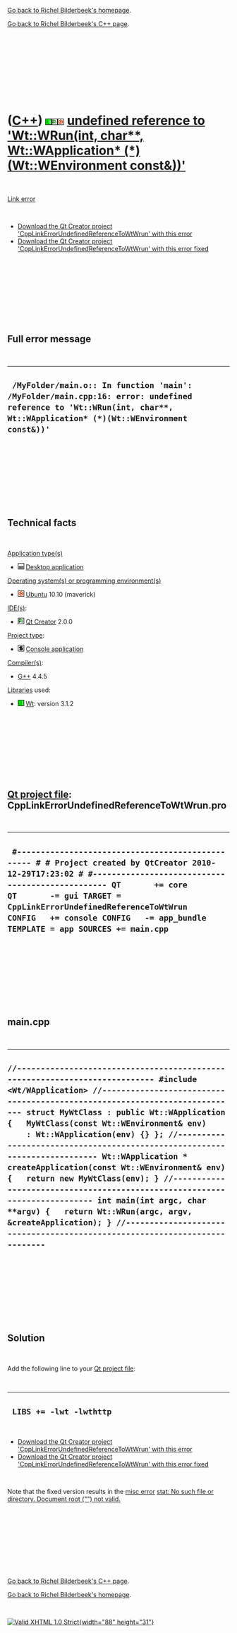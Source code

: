 [Go back to Richel Bilderbeek's homepage](index.htm).

[Go back to Richel Bilderbeek's C++ page](Cpp.htm).

 

 

 

 

 

([C++](Cpp.htm)) ![Wt](PicWt.png)![Qt Creator](PicQtCreator.png)![Ubuntu](PicUbuntu.png) [undefined reference to 'Wt::WRun(int, char\*\*, Wt::WApplication\* (\*)(Wt::WEnvironment const&))'](CppLinkErrorUndefinedReferenceToWtWrun.htm)
=========================================================================================================================================================================================================================================

 

[Link error](CppLinkError.htm)

 

-   [Download the Qt Creator project
    'CppLinkErrorUndefinedReferenceToWtWrun' with this
    error](CppLinkErrorUndefinedReferenceToWtWrun.zip)
-   [Download the Qt Creator project
    'CppLinkErrorUndefinedReferenceToWtWrun' with this error
    fixed](CppLinkErrorUndefinedReferenceToWtWrunFixed.zip)

 

 

 

 

 

Full error message
------------------

 

  ------------------------------------------------------------------------------------------------------------------------------------------------------------------------
  ` /MyFolder/main.o:: In function 'main': /MyFolder/main.cpp:16: error: undefined reference to 'Wt::WRun(int, char**, Wt::WApplication* (*)(Wt::WEnvironment const&))'`
  ------------------------------------------------------------------------------------------------------------------------------------------------------------------------

 

 

 

 

 

Technical facts
---------------

 

[Application type(s)](CppApplication.htm)

-   ![Desktop](PicDesktop.png) [Desktop
    application](CppDesktopApplication.htm)

[Operating system(s) or programming environment(s)](CppOs.htm)

-   ![Ubuntu](PicUbuntu.png) [Ubuntu](CppUbuntu.htm) 10.10 (maverick)

[IDE(s)](CppIde.htm):

-   ![Qt Creator](PicQtCreator.png) [Qt Creator](CppQtCreator.htm) 2.0.0

[Project type](CppQtProjectType.htm):

-   ![console](PicConsole.png) [Console
    application](CppConsoleApplication.htm)

[Compiler(s)](CppCompiler.htm):

-   [G++](CppGpp.htm) 4.4.5

[Libraries](CppLibrary.htm) used:

-   ![Wt](PicWt.png) [Wt](CppWt.htm): version 3.1.2

 

 

 

 

 

[Qt project file](CppQtProjectFile.htm): CppLinkErrorUndefinedReferenceToWtWrun.pro
-----------------------------------------------------------------------------------

 

  --------------------------------------------------------------------------------------------------------------------------------------------------------------------------------------------------------------------------------------------------------------------------------------------------------------------------------
  ` #------------------------------------------------- # # Project created by QtCreator 2010-12-29T17:23:02 # #------------------------------------------------- QT       += core QT       -= gui TARGET = CppLinkErrorUndefinedReferenceToWtWrun CONFIG   += console CONFIG   -= app_bundle TEMPLATE = app SOURCES += main.cpp`
  --------------------------------------------------------------------------------------------------------------------------------------------------------------------------------------------------------------------------------------------------------------------------------------------------------------------------------

 

 

 

 

 

main.cpp
--------

 

  --------------------------------------------------------------------------------------------------------------------------------------------------------------------------------------------------------------------------------------------------------------------------------------------------------------------------------------------------------------------------------------------------------------------------------------------------------------------------------------------------------------------------------------------------------------------------------------------------------------------------------------------------------------------------------------------------------------------------------------------------------
  ` //--------------------------------------------------------------------------- #include <Wt/WApplication> //--------------------------------------------------------------------------- struct MyWtClass : public Wt::WApplication {   MyWtClass(const Wt::WEnvironment& env)     : Wt::WApplication(env) {} }; //--------------------------------------------------------------------------- Wt::WApplication * createApplication(const Wt::WEnvironment& env) {   return new MyWtClass(env); } //--------------------------------------------------------------------------- int main(int argc, char **argv) {   return Wt::WRun(argc, argv, &createApplication); } //--------------------------------------------------------------------------- `
  --------------------------------------------------------------------------------------------------------------------------------------------------------------------------------------------------------------------------------------------------------------------------------------------------------------------------------------------------------------------------------------------------------------------------------------------------------------------------------------------------------------------------------------------------------------------------------------------------------------------------------------------------------------------------------------------------------------------------------------------------------

 

 

 

 

 

Solution
--------

 

Add the following line to your [Qt project file](CppQtProjectFile.htm):

 

  --------------------------
  ` LIBS += -lwt -lwthttp`
  --------------------------

 

-   [Download the Qt Creator project
    'CppLinkErrorUndefinedReferenceToWtWrun' with this
    error](CppLinkErrorUndefinedReferenceToWtWrun.zip)
-   [Download the Qt Creator project
    'CppLinkErrorUndefinedReferenceToWtWrun' with this error
    fixed](CppLinkErrorUndefinedReferenceToWtWrunFixed.zip)

 

Note that the fixed version results in the [misc
error](CppMiscError.htm) [stat: No such file or directory. Document root
("") not
valid.](CppMiscErrorStatNoSuchFileOrDirectoryDocumentRootNotValid.htm)

 

 

 

 

 

[Go back to Richel Bilderbeek's C++ page](Cpp.htm).

[Go back to Richel Bilderbeek's homepage](index.htm).

 

[![Valid XHTML 1.0 Strict](valid-xhtml10.png){width="88"
height="31"}](http://validator.w3.org/check?uri=referer)
